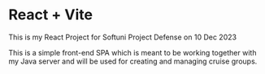# React + Vite

This is my React Project for Softuni Project Defense on 10 Dec 2023

This is a simple front-end SPA which is meant to be working together with my Java server and will be used for creating and managing cruise groups.
